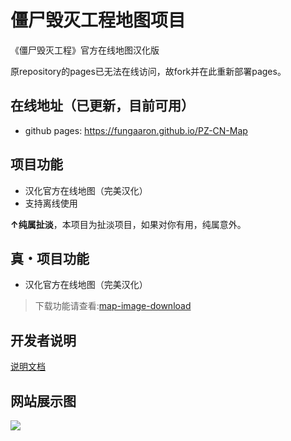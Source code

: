 # 僵尸毁灭工程地图项目
《僵尸毁灭工程》官方在线地图汉化版

原repository的pages已无法在线访问，故fork并在此重新部署pages。
  
## 在线地址（已更新，目前可用）
- github pages: https://fungaaron.github.io/PZ-CN-Map

## 项目功能
- 汉化官方在线地图（完美汉化）
- 支持离线使用

**↑纯属扯淡**，本项目为扯淡项目，如果对你有用，纯属意外。

## 真・项目功能
 - 汉化官方在线地图（完美汉化）
>下载功能请查看:[map-image-download](map-image-download/README.md)
  
## 开发者说明
[说明文档](DEV_README.md)

##  网站展示图
![](images/map.png)
